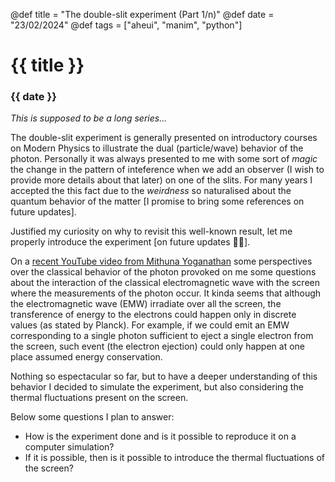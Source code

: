 @def title = "The double-slit experiment (Part 1/n)" 
@def date = "23/02/2024" 
@def tags = ["aheui", "manim", "python"]

# {{ title }}
### {{ date }}

*This is supposed to be a long series...*

The double-slit experiment is generally presented on introductory courses on Modern Physics to illustrate the dual (particle/wave) behavior of the photon. Personally it was always presented to me with some sort of *magic* the change in the pattern of inteference when we add an observer (I wish to provide more details about that later) on one of the slits. For many years I accepted the this fact due to the *weirdness* so naturalised about the quantum behavior of the matter [I promise to bring some references on future updates].

Justified my curiosity on why to revisit this well-known result, let me properly introduce the experiment [on future updates 🤷‍♂️].

On a [recent YouTube video from Mithuna Yoganathan](https://youtu.be/Z8Fo2xZjpiE?si=3N6KsD6xVihjj5Wu) some perspectives over the classical behavior of the photon provoked on me some questions about the interaction of the classical electromagnetic wave with the screen where the measurements of the photon occur. It kinda seems that although the electromagnetic wave (EMW) irradiate over all the screen, the transference of energy to the electrons could happen only in discrete values (as stated by Planck). For example, if we could emit an EMW corresponding to a single photon sufficient to eject a single electron from the screen, such event (the electron ejection) could only happen at one place assumed energy conservation.

Nothing so espectacular so far, but to have a deeper understanding of this behavior I decided to simulate the experiment, but also considering the thermal fluctuations present on the screen.

Below some questions I plan to answer:
 - How is the experiment done and is it possible to reproduce it on a computer simulation?
 - If it is possible, then is it possible to introduce the thermal fluctuations of the screen?